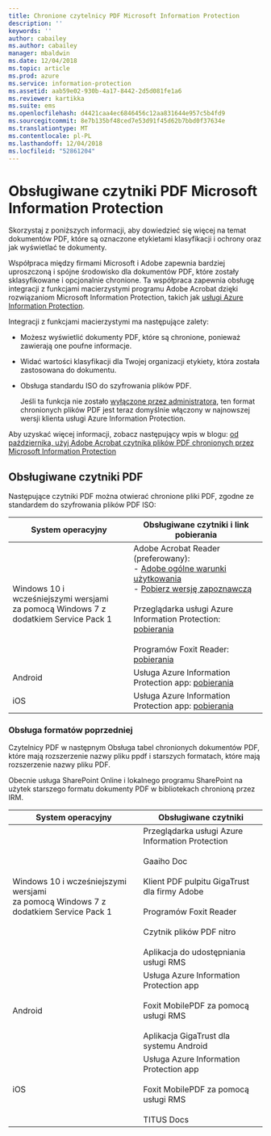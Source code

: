 ```yaml
---
title: Chronione czytelnicy PDF Microsoft Information Protection
description: ''
keywords: ''
author: cabailey
ms.author: cabailey
manager: mbaldwin
ms.date: 12/04/2018
ms.topic: article
ms.prod: azure
ms.service: information-protection
ms.assetid: aab59e02-930b-4a17-8442-2d5d081fe1a6
ms.reviewer: kartikka
ms.suite: ems
ms.openlocfilehash: d4421caa4ec6846456c12aa831644e957c5b4fd9
ms.sourcegitcommit: 8e7b135bf48ced7e53d91f45d62b7bbd0f37634e
ms.translationtype: MT
ms.contentlocale: pl-PL
ms.lasthandoff: 12/04/2018
ms.locfileid: "52861204"
---
```

# <a name="supported-pdf-readers-for-microsoft-information-protection"></a>Obsługiwane czytniki PDF Microsoft Information Protection

Skorzystaj z poniższych informacji, aby dowiedzieć się więcej na temat dokumentów PDF, które są oznaczone etykietami klasyfikacji i ochrony oraz jak wyświetlać te dokumenty.

Współpraca między firmami Microsoft i Adobe zapewnia bardziej uproszczoną i spójne środowisko dla dokumentów PDF, które zostały sklasyfikowane i opcjonalnie chronione. Ta współpraca zapewnia obsługę integracji z funkcjami macierzystymi programu Adobe Acrobat dzięki rozwiązaniom Microsoft Information Protection, takich jak [usługi Azure Information Protection](../what-is-information-protection.md). 

Integracji z funkcjami macierzystymi ma następujące zalety:

- Możesz wyświetlić dokumenty PDF, które są chronione, ponieważ zawierają one poufne informacje.

- Widać wartości klasyfikacji dla Twojej organizacji etykiety, która została zastosowana do dokumentu.

- Obsługa standardu ISO do szyfrowania plików PDF.
    
    Jeśli ta funkcja nie zostało [wyłączone przez administratora](client-admin-guide-customizations.md#dont-protect-pdf-files-by-using-the-iso-standard-for-pdf-encryption), ten format chronionych plików PDF jest teraz domyślnie włączony w najnowszej wersji klienta usługi Azure Information Protection.

Aby uzyskać więcej informacji, zobacz następujący wpis w blogu: [od października, użyj Adobe Acrobat czytnika plików PDF chronionych przez Microsoft Information Protection](https://techcommunity.microsoft.com/t5/Azure-Information-Protection/Starting-October-use-Adobe-Acrobat-Reader-for-PDFs-protected-by/ba-p/262738)

## <a name="supported-pdf-readers"></a>Obsługiwane czytniki PDF

Następujące czytniki PDF można otwierać chronione pliki PDF, zgodne ze standardem do szyfrowania plików PDF ISO:

|System operacyjny|Obsługiwane czytniki i link pobierania|
|----------------|-----------------------------------|
|Windows 10 i wcześniejszymi wersjami<br />za pomocą Windows 7 z dodatkiem Service Pack 1|Adobe Acrobat Reader (preferowany):<br />-  [Adobe ogólne warunki użytkowania](https://www.adobe.com/legal/terms.html) <br />- [Pobierz wersję zapoznawczą](https://ardownload2.adobe.com/pub/adobe/reader/win/AcrobatDC/misc/MIP_Preview/1900820120/Adobe_MIP_Preview_1900820120.zip) <br /><br /> Przeglądarka usługi Azure Information Protection: [pobierania](https://go.microsoft.com/fwlink/?linkid=838993)<br /><br />Programów Foxit Reader: [pobierania](https://www.foxitsoftware.com/pdf-reader/)|
|Android|Usługa Azure Information Protection app: [pobierania](https://go.microsoft.com/fwlink/?LinkId=325340)|
|iOS|Usługa Azure Information Protection app: [pobierania](https://go.microsoft.com/fwlink/?LinkId=325338)|

### <a name="support-for-previous-formats"></a>Obsługa formatów poprzedniej

Czytelnicy PDF w następnym Obsługa tabel chronionych dokumentów PDF, które mają rozszerzenie nazwy pliku ppdf i starszych formatach, które mają rozszerzenie nazwy pliku PDF.

Obecnie usługa SharePoint Online i lokalnego programu SharePoint na użytek starszego formatu dokumenty PDF w bibliotekach chronioną przez IRM.


|System operacyjny|Obsługiwane czytniki|
|----------------|-----------------------------------|
|Windows 10 i wcześniejszymi wersjami<br />za pomocą Windows 7 z dodatkiem Service Pack 1|Przeglądarka usługi Azure Information Protection<br /><br />Gaaiho Doc<br /><br />Klient PDF pulpitu GigaTrust dla firmy Adobe<br /><br />Programów Foxit Reader<br /><br />Czytnik plików PDF nitro<br /><br />Aplikacja do udostępniania usługi RMS|
|Android|Usługa Azure Information Protection app<br /><br />Foxit MobilePDF za pomocą usługi RMS<br /><br />Aplikacja GigaTrust dla systemu Android|
|iOS|Usługa Azure Information Protection app<br /><br />Foxit MobilePDF za pomocą usługi RMS<br /><br />TITUS Docs|
